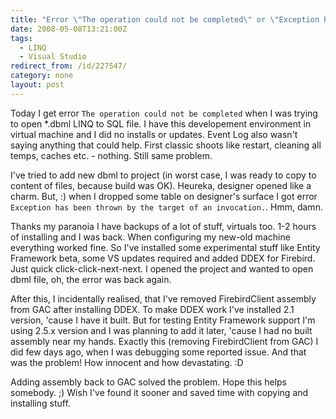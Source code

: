```yaml
---
title: "Error \"The operation could not be completed\" or \"Exception has been thrown by the target of an invocation.\" when opening LINQ to SQL file in VS2008"
date: 2008-05-08T13:21:00Z
tags:
  - LINQ
  - Visual Studio
redirect_from: /id/227547/
category: none
layout: post
---
```

Today I get error `The operation could not be completed` when I was trying to open *.dbml LINQ to SQL file. I have this developement environment in virtual machine and I did no installs or updates. Event Log also wasn't saying anything that could help. First classic shoots like restart, cleaning all temps, caches etc. - nothing. Still same problem.

I've tried to add new dbml to project (in worst case, I was ready to copy to content of files, because build was OK). Heureka, designer opened like a charm. But, :) when I dropped some table on designer's surface I got error `Exception has been thrown by the target of an invocation.`. Hmm, damn.

Thanks my paranoia I have backups of a lot of stuff, virtuals too. 1-2 hours of installing and I was back. When configuring my new-old machine everything worked fine. So I've installed some experimental stuff like Entity Framework beta, some VS updates required and added DDEX for Firebird. Just quick click-click-next-next. I opened the project and wanted to open dbml file, oh, the error was back again.

After this, I incidentally realised, that I've removed FirebirdClient assembly from GAC after installing DDEX. To make DDEX work I've installed 2.1 version, 'cause I have it built. But for testing Entity Framework support I'm using 2.5.x version and I was planning to add it later, 'cause I had no built assembly near my hands. Exactly this (removing FirebirdClient from GAC) I did few days ago, when I was debugging some reported issue. And that was the problem! How innocent and how devastating. :D

Adding assembly back to GAC solved the problem. Hope this helps somebody. ;) Wish I've found it sooner and saved time with copying and installing stuff.